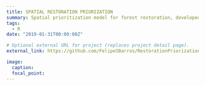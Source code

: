 ```yaml
---
title: SPATIAL RESTORATION PRIORIZATION
summary: Spatial prioritization model for forest restoration, developed in collaboration with Julia Niemeyer and Renato Crouzeilles.
tags:
  - R
date: "2019-01-31T00:00:00Z"

# Optional external URL for project (replaces project detail page).
external_link: https://github.com/FelipeSBarros/RestorationPriorization

image:
  caption:
  focal_point:
---
```

